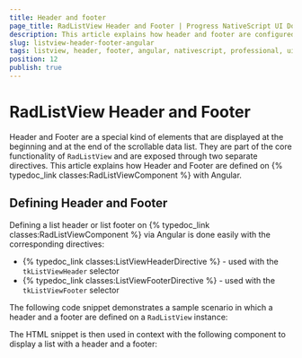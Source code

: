 ```yaml
---
title: Header and footer
page_title: RadListView Header and Footer | Progress NativeScript UI Documentation
description: This article explains how header and footer are configured in RadListView and Angular.
slug: listview-header-footer-angular
tags: listview, header, footer, angular, nativescript, professional, ui
position: 12
publish: true
---
```


# RadListView Header and Footer
Header and Footer are a special kind of elements that are displayed at the beginning and at the end of the scrollable data list. They are part of the core functionality of `RadListView` and are exposed through two separate directives. This article explains how Header and Footer are defined on {% typedoc_link classes:RadListViewComponent %}  with Angular.

## Defining Header and Footer
Defining a list header or list footer on {% typedoc_link classes:RadListViewComponent %}  via Angular is done easily with the corresponding directives:

* {% typedoc_link classes:ListViewHeaderDirective %} - used with the `tkListViewHeader` selector
* {% typedoc_link classes:ListViewFooterDirective %} - used with the `tkListViewFooter` selector

The following code snippet demonstrates a sample scenario in which a header and a footer are defined on a `RadListView` instance:

<snippet id='angular-listview-header-footer'/>

The HTML snippet is then used in context with the following component to display a list with a header and a footer:

<snippet id='angular-listview-header-footer-component'/>
